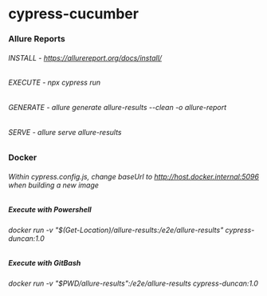 # cypress-cucumber

### Allure Reports

###### INSTALL - https://allurereport.org/docs/install/

###### EXECUTE - npx cypress run

###### GENERATE - allure generate allure-results --clean -o allure-report

###### SERVE - allure serve allure-results

### Docker

###### Within cypress.config.js, change baseUrl to http://host.docker.internal:5096 when building a new image

##### Execute with Powershell

###### docker run -v "$(Get-Location)/allure-results:/e2e/allure-results" cypress-duncan:1.0

##### Execute with GitBash

###### docker run -v "$PWD/allure-results":/e2e/allure-results cypress-duncan:1.0
